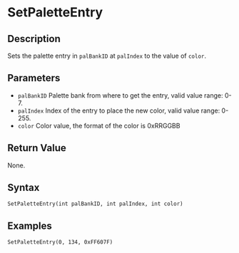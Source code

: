 # SetPaletteEntry

## Description
Sets the palette entry in `palBankID` at `palIndex` to the value of `color`.

## Parameters
- `palBankID`
Palette bank from where to get the entry, valid value range: 0-7.
- `palIndex`
Index of the entry to place the new color, valid value range: 0-255.
- `color`
Color value, the format of the color is 0xRRGGBB

## Return Value
None.

## Syntax
```SetPaletteEntry(int palBankID, int palIndex, int color)```

## Examples
```SetPaletteEntry(0, 134, 0xFF607F)```